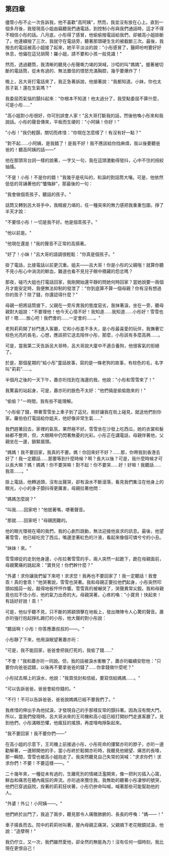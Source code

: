 ## 第四章

儘管小彤不止一次告訴我，他不喜歡"高阿姨"，然而，我並沒有放在心上。直到一個多月後，我發現高小姐由竊聽我們通電話，到控制小彤與我們通話時，這才不得不相信小彤的話。八月底，小彤得了感冒，他偷偷撥電話給我們，卻被高小姐掛斷了。他連續撥了三次，我就守在電話旁，聽著那頭硬生生的被截斷三次。最後，我撥去的電話被高小姐接了起來，她平平淡淡的說："小彤感冒了，醫師吩咐要好好休息，他偏在這兒胡鬧！羅小姐，請不要和小孩一般見識！"

然而，透過聽筒，我清晰的聽見小彤聲嘶力竭的哭喊，沙啞的叫"媽媽&quot;。握著被切斷的電話筒，從未有過的、無法置信的憤怒充滿胸腔，幾乎要爆炸了！

晚上，呂大哥打電話來了，我正急著訴說，他搶著說："我都知道。小妹，你也太孩子氣！還在生氣嗎？"

我委屈而氣惱的顫抖起來："你根本不知道！他太過分了，我受點委屈不算什麼，可是小彤……"

"高小姐對小彤很好，你可別誤會人家！"呂大哥打斷我的話，然後他喚小彤來和我說話。小彤的聲音傳來，平板而生硬的："小阿姨！你好！"

"小彤！"我仍輕顫，關切而疼惜："你現在怎麼樣了！有沒有好一點？"

"對不起……小阿姨，是我錯了！是我不好！我不應該給你找麻煩，我以後要聽爸爸的！聽高阿姨的話——"

他在那頭背台詞一樣的說著，一字又一句，我在這頭激動得發抖，心中不住的扭絞抽搐。

"不是！小彤！不是你的錯！"我幾乎是吼叫的，和淚的對話筒大嚷。可是，他依然低低的背誦著他的"懺悔辭"，那最後的一句：

"我會做個乖孩子，聽話的孩子。"

話筒又轉到呂大哥手中，我精疲力竭的，任一種突來的無力感把我重重包圍，掙了半天才說：

"不要怪小彤！一切是我不好。他是個乖孩子。"

"他以前是。"

"他現在還是！"我的聲音不正常的高揚著。

"好了！小妹！"呂大哥的語調很輕鬆："你真是個孩子。"

掛了電話，比接電話以前更沉重。姐夫——呂大哥！你是小彤的父親哦！就算你聽不見小彤心中淌流的鮮血，難道也看不見兒子眼中積藏的怨忿嗎？

那夜，碰巧大姐也打電話回家，我剛開始還平靜的問她何時回家？當她說要一兩個月才能安定時，我便無法抑制的發泄了："你到底算不算一個母親？你有沒有想過你的孩子？除了錢，你還認得什麼？"

母親一把將話筒搶下，父親在一旁斥責我的態度惡劣，我抹著淚，坐在一旁，聽母親對大姐說："不要理他！他今天心情不好！我知道……我知道……小彤好！雪雪也好！嗯……放心吧！我們會的……一定會的……。"

老狗莉莉開了紗門進入客廳，它和小彤差不多大，是小彤最喜愛的玩伴，我撫著它棕色光亮的長毛，心想，應該把它送去陪伴小彤，那麼，小彤該有多麼高興……。

可是，當我第二天告訴呂大哥時，呂大哥說大廈中不適合養狗，他很客氣的拒絕了。

於是，那個星期的"給小彤"童話故事，寫的是一條老狗的故事，有棕色的毛，名字叫"莉莉"……。

半個月之後的一天下午，蕭亦珩找到在海邊的我，他說："小彤和雪雪來了！"

我驚喜的站起身，可是，蕭亦珩的臉色不太好："他們倆是偷偷跑來的！"

"偷偷？"一時間，我有些不能理解。

"小彤偷了錢，帶著雪雪坐上車子到了這兒，剛好讓我在街上碰見，就送他們到你家。羅伯伯打電話給你姐夫，他好像非常生氣……"

我們趕著回去，家裡的氣氛，果然極不好。雪雪坐在沙發上吃西瓜，她的衣裳和髮絲都不整齊，但，大眼睛中仍閃著無憂的光彩。小彤正在講電話，母親伴著他，父親坐在一邊，鎖緊眉頭。

"媽媽！我不要回家，我真的不要。媽！你回來好不好？……那，你帶我到香港去好了！我一定聽話……那要等到什麼時候？啊？長大以後？可是，我什麼時候才可以長大嘛？媽！媽媽！你不要哭嘛！對不起！你不要哭……好！好嘛！我聽話……我乖……。"

掛上電話，他轉過頭，沒有出聲哭，卻有淚水不斷滾落，看見我們集注在他身上的眼光，小小的身子顫抖得更厲害，母親拉著他問：

"媽媽怎麼說？"

"叫我……回家吧！"他抿著嘴，哽著聲音。

"那就……回家吧！"母親困難的。

他的眼光環視在場的我們，我的心劇烈跳動，無法迎接他哀求的訊息。最後，他望著雪雪，他已經吃完了西瓜，嘴邊塗著紅色的汁液，看起來像個可憐兮兮的小丑。

"妹妹！來。"

雪雪順從的走到他身邊，小彤拉著雪雪的手，兩人突然一起跪下，跪在母親面前，母親驚痛的跳起來："寶貝兒！你們幹什麼？"

"外婆！求你讓我們留下來吧！求求您！我再也不要回家了！我一定聽話！我會乖！真的會乖！"他哭著說，雪雪也哭著。我和母親正要拉他們起身，小彤突然叩頭如搗蒜一般，敲得地板怦怦作響。雪雪真的被嚇哭了，哭聲異常尖銳。我和母親竟也拉不住小彤，他的氣力出奇的大。母親哭著，心疼的喚："小寶貝！快起來！有話好好說！乖！"

可是，他似乎聽不見，只不斷的將額頭擊在地板上，發出陣陣令人心驚的聲音。蕭亦珩強行抱起掙扎踢打的小彤，他大聲的對小彤說：

"聽話啊！小彤！你答應蕭叔叔的——。"

小彤靜了下來，他用淚眼望著蕭亦珩：

"可是，我不能回家，爸爸會把我打死的，我偷了錢……"

"不會！"我和蕭亦珩一同說。但，我的話被淚水衝散了，蕭亦珩繼續安慰他："只要你向爸爸認錯，以後再不要拿爸爸的錢了……你拿錢做什麼呢？"

小彤拭去頰上的淚水，他說："我買信封和信紙，要寫信給媽媽……。"

"可以告訴爸爸，爸爸會給你錢的。"

"不行！不可以告訴爸爸，爸爸說媽媽已經不要我們了。"

我疼惜的伸出手為他拭淚，才發現自己的手那樣反常的顫抖著。因為沒有關大門，所以，當我們發現時，呂大哥派來的王司機和高小姐已經打開紗門走進客廳了。見到他們，小彤滿眼恐懼，他瘋狂的搖頭，再度嚎啕掙紮起來。

"我不要回家！我不要你們——"

在高小姐的示意下，王司機上前接過小彤，小彤死命的摟緊亦珩的脖子，亦珩一邊勸解著，一邊掰開他的手，當小彤終於鬆開亦珩時，我聽見他絕望、痛苦的長嚎，那一瞬間，雪雪也被高小姐抱走了。我突然聽見自己失常的哭喊："求求你們！求求你們！不要！不要這樣——。"

二十幾年來，一種從未有過的，生離死別的情緒泛濫開來，像一把利刃插入心窩，鮮血和痛苦在體內瘋狂的奔流。亦珩過來攬住我，我無助的聽著小彤凄慘的號哭，他們已穿過庭院，拴著的莉莉狂吠著，小彤仍拚命叫喊，喊著那些可能幫助他的人。

&quot;外婆！外公！小阿姨——。"

他們終於出門了，我追了兩步，聽見那令人痛徹肺腑的、長長的呼喚："媽——！"

車子揚長而去。院中的莉莉吠叫著，屋內母親正痛哭，父親摘下老花眼鏡拭淚，他說："造孽啊！"

我仍佇立，又一次，我們雖然愛他，卻全然的無能為力！沒有任何一個時刻，我比現在更恨自己！